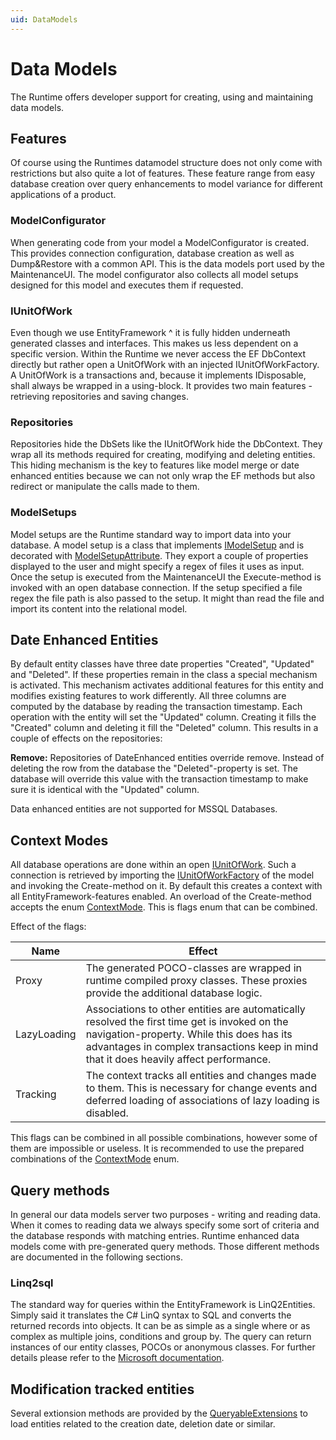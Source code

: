 ```yaml
---
uid: DataModels
---
```

# Data Models

The Runtime offers developer support for creating, using and maintaining data models.

## Features

Of course using the Runtimes datamodel structure does not only come with restrictions but also quite a lot of features. These feature range from easy database creation over query enhancements to model variance for different applications of a product.

### ModelConfigurator

When generating code from your model a ModelConfigurator is created. This provides connection configuration, database creation as well as Dump&Restore with a common API. This is the data models port used by the MaintenanceUI. The model configurator also collects all model setups designed for this model and executes them if requested.

### IUnitOfWork

Even though we use EntityFramework ^ it is fully hidden underneath generated classes and interfaces. This makes us less dependent on a specific version. Within the Runtime we never access the EF DbContext directly but rather open a UnitOfWork with an injected IUnitOfWorkFactory. A UnitOfWork is a transactions and, because it implements IDisposable, shall always be wrapped in a using-block. It provides two main features - retrieving repositories and saving changes.

### Repositories

Repositories hide the DbSets like the IUnitOfWork hide the DbContext. They wrap all its methods required for creating, modifying and deleting entities. This hiding mechanism is the key to features like model merge or date enhanced entities because we can not only wrap the EF methods but also redirect or manipulate the calls made to them.

### ModelSetups

Model setups are the Runtime standard way to import data into your database. A model setup is a class that implements [IModelSetup](xref:Moryx.Model.IModelSetup) and is decorated with [ModelSetupAttribute](xref:Moryx.Model.ModelSetupAttribute). They export a couple of properties displayed to the user and might specify a regex of files it uses as input. Once the setup is executed from the MaintenanceUI the Execute-method is invoked with an open database connection. If the setup specified a file regex the file path is also passed to the setup. It might than read the file and import its content into the relational model.

## Date Enhanced Entities

By default entity classes have three date properties "Created", "Updated" and "Deleted". If these properties remain in the class a special mechanism is activated. This mechanism activates additional features for this entity and modifies existing features to work differently. All three columns are computed by the database by reading the transaction timestamp. Each operation with the entity will set the "Updated" column. Creating it fills the "Created" column and deleting it fill the "Deleted" column. This results in a couple of effects on the repositories:

**Remove:** Repositories of DateEnhanced entities override remove. Instead of deleting the row from the database the "Deleted"-property is set. The database will override this value with the transaction timestamp to make sure it is identical with the "Updated" column.

Data enhanced entities are not supported for MSSQL Databases.

## Context Modes

All database operations are done within an open [IUnitOfWork](xref:Moryx.Model.IUnitOfWork). Such a connection is retrieved by importing the [IUnitOfWorkFactory](xref:Moryx.Model.IUnitOfWorkFactory) of the model and invoking the Create-method on it. By default this creates a context with all EntityFramework-features enabled. An overload of the Create-method accepts the enum [ContextMode](xref:Moryx.Model.ContextMode). This is flags enum that can be combined.

Effect of the flags:

|Name | Effect |
|-----|--------|
| Proxy | The generated POCO-classes are wrapped in runtime compiled proxy classes. These proxies provide the additional database logic. |
| LazyLoading | Associations to other entities are automatically resolved the first time get is invoked on the navigation-property. While this does has its advantages in complex transactions keep in mind that it does heavily affect performance. | 
| Tracking | The context tracks all entities and changes made to them. This is necessary for change events and deferred loading of associations of lazy loading is disabled. |

This flags can be combined in all possible combinations, however some of them are impossible or useless. It is recommended to use the prepared combinations of the [ContextMode](xref:Moryx.Model.ContextMode) enum.

## Query methods

In general our data models server two purposes - writing and reading data. When it comes to reading data we always specify some sort of criteria and the database responds with matching entries. Runtime enhanced data models come with pre-generated query methods. Those different methods are documented in the following sections.

### Linq2sql

The standard way for queries within the EntityFramework is LinQ2Entities. Simply said it translates the C# LinQ syntax to SQL and converts the returned records into objects. It can be as simple as a single where or as complex as multiple joins, conditions and group by. The query can return instances of our entity classes, POCOs or anonymous classes. For further details please refer to the [Microsoft documentation](https://msdn.microsoft.com/de-de/library/vstudio/bb399367(v=vs.100).aspx).

## Modification tracked entities

Several extionsion methods are provided by the [QueryableExtensions](xref:Moryx.Model.QueryableExtensions) to load entities related to the creation date, deletion date or similar.